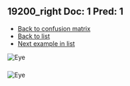 ## 19200_right Doc: 1 Pred: 1
- [Back to confusion matrix](https://github.com/juliandewit/kaggle_retinopathy/blob/master/matrix.md)
- [Back to list](https://github.com/juliandewit/kaggle_retinopathy/blob/master/lists/11/list.md)
- [Next example in list](https://github.com/juliandewit/kaggle_retinopathy/blob/master/lists/11/19/19238_left.md)

![Eye](https://retinopaty.blob.core.windows.net/size1024/19200_right_1.jpeg)

### 

![Eye]()
